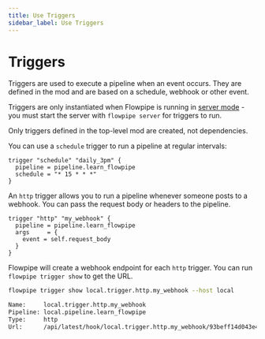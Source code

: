 ```yaml
---
title: Use Triggers
sidebar_label: Use Triggers
---
```


# Triggers

Triggers are used to execute a pipeline when an event occurs. They are defined in the mod and are based on a schedule, webhook or other event.

Triggers are only instantiated when Flowpipe is running in [server mode](/docs/run/index#operating-modes) - you must start the server with `flowpipe server` for triggers to run.

Only triggers defined in the top-level mod are created, not dependencies.

You can use a `schedule` trigger to run a pipeline at regular intervals:

```
trigger "schedule" "daily_3pm" {
  pipeline = pipeline.learn_flowpipe
  schedule = "* 15 * * *"
}
```

An `http` trigger allows you to run a pipeline whenever someone posts to a webhook.  You can pass the request body or headers to the pipeline.

```hcl
trigger "http" "my_webhook" {
  pipeline = pipeline.learn_flowpipe
  args     = {
    event = self.request_body
  }                              
}
```

Flowpipe will create a webhook endpoint for each `http` trigger.  You can run `flowpipe trigger show` to get the URL.

```bash
flowpipe trigger show local.trigger.http.my_webhook --host local
```
```bash
Name:     local.trigger.http.my_webhook
Pipeline: local.pipeline.learn_flowpipe
Type:     http
Url:      /api/latest/hook/local.trigger.http.my_webhook/93beff14d043e4db69ad28f992e48aa7fb58c17657f6fadfa3f084ba6bbee0a0
```



<!--
Only triggers defined in the top-level mod are created, not dependencies.  You can however "copy" a dependency trigger with `base=` and then override any of its arguments if desired:

```hcl
trigger "query" "aws_unencrypted_ebs_volumes" {
    base = aws.trigger.query.aws_unencrypted_ebs_volumes
    pipeline = pipeline.my_pipeline
    args     = {
      event = self.inserted_rows
    }
}
```

-->